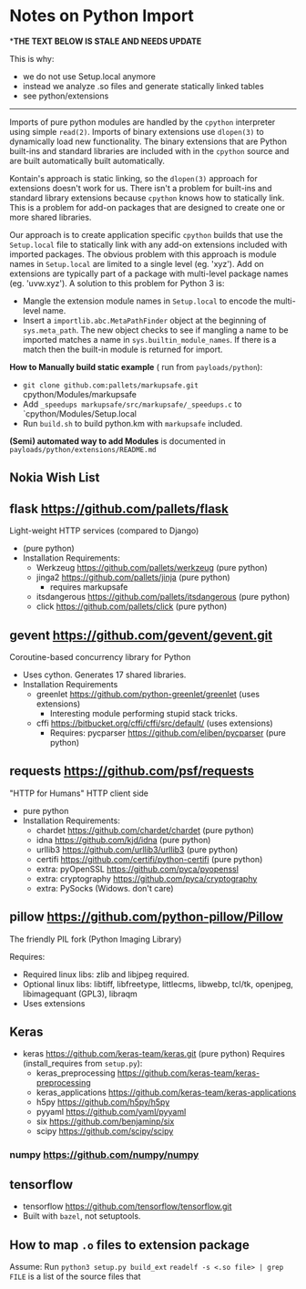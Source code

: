# Notes on Python Import


***THE TEXT BELOW IS STALE AND NEEDS UPDATE**

This is why:

* we do not use Setup.local anymore
* instead we  analyze .so files and generate statically linked tables
* see python/extensions

-----


Imports of pure python modules are handled by the `cpython` interpreter using simple `read(2)`. Imports of binary extensions use `dlopen(3)` to dynamically load new functionality. The binary extensions that are Python built-ins and standard libraries are included with in the `cpython` source and are built automatically built automatically.

Kontain's approach is static linking, so the `dlopen(3)` approach for extensions doesn't work for us. There isn't a problem for built-ins and standard library extensions because `cpython` knows how to statically link. This is a problem for add-on packages that are designed to create one or more shared libraries.

Our approach is to create application specific `cpython` builds that use the `Setup.local` file to statically link with any add-on extensions included with imported packages. The obvious problem with this approach is module names in `Setup.local` are limited to a single level (eg. 'xyz'). Add on extensions are typically part of a package with multi-level package names (eg. 'uvw.xyz'). A solution to this problem for Python 3 is:

* Mangle the extension module names in `Setup.local` to encode the multi-level name.
* Insert a `importlib.abc.MetaPathFinder` object at the beginning of `sys.meta_path`. The new object checks to see if mangling a name to be imported matches a name in `sys.builtin_module_names`. If there is a match then the built-in module is returned for import.

**How to Manually build static example** ( run from `payloads/python`):

* `git clone github.com:pallets/markupsafe.git` cpython/Modules/markupsafe
* Add `_speedups markupsafe/src/markupsafe/_speedups.c` to `cpython/Modules/Setup.local
* Run `build.sh` to build python.km with `markupsafe` included.

**(Semi) automated way to add Modules** is documented in `payloads/python/extensions/README.md`

## Nokia Wish List

## flask https://github.com/pallets/flask

Light-weight HTTP services (compared to Django)

* (pure python)
* Installation Requirements:
  * Werkzeug https://github.com/pallets/werkzeug (pure python)
  * jinga2 https://github.com/pallets/jinja  (pure python)
    * requires markupsafe
  * itsdangerous https://github.com/pallets/itsdangerous (pure python)
  * click https://github.com/pallets/click (pure python)

## gevent https://github.com/gevent/gevent.git

Coroutine-based concurrency library for Python

* Uses cython. Generates 17 shared libraries.
* Installation Requirements
  * greenlet https://github.com/python-greenlet/greenlet  (uses extensions)
    * Interesting module performing stupid stack tricks.
  * cffi https://bitbucket.org/cffi/cffi/src/default/ (uses extensions)
    * Requires: pycparser https://github.com/eliben/pycparser (pure python)

## requests https://github.com/psf/requests

"HTTP for Humans" HTTP client side

* pure python
* Installation Requirements:
  * chardet https://github.com/chardet/chardet (pure python)
  * idna https://github.com/kjd/idna (pure python)
  * urllib3 https://github.com/urllib3/urllib3 (pure python)
  * certifi https://github.com/certifi/python-certifi (pure python)
  * extra: pyOpenSSL https://github.com/pyca/pyopenssl
  * extra: cryptography https://github.com/pyca/cryptography
  * extra: PySocks (Widows. don't care)

## pillow https://github.com/python-pillow/Pillow

The friendly PIL fork (Python Imaging Library)

Requires:

* Required linux libs: zlib and libjpeg required.
* Optional linux libs: libtiff, libfreetype, littlecms, libwebp, tcl/tk, openjpeg, libimagequant (GPL3), libraqm
* Uses extensions

## Keras
* keras https://github.com/keras-team/keras.git (pure python)
Requires (install_requires from `setup.py`):
  * keras_preprocessing https://github.com/keras-team/keras-preprocessing
  * keras_applications  https://github.com/keras-team/keras-applications
  * h5py https://github.com/h5py/h5py
  * pyyaml https://github.com/yaml/pyyaml
  * six https://github.com/benjaminp/six
  * scipy https://github.com/scipy/scipy

### numpy https://github.com/numpy/numpy


## tensorflow
* tensorflow https://github.com/tensorflow/tensorflow.git
* Built with `bazel`, not setuptools.

## How to map `.o` files to extension package
Assume: Run `python3 setup.py build_ext`
`readelf -s <.so file> | grep FILE` is a list of the source files that
